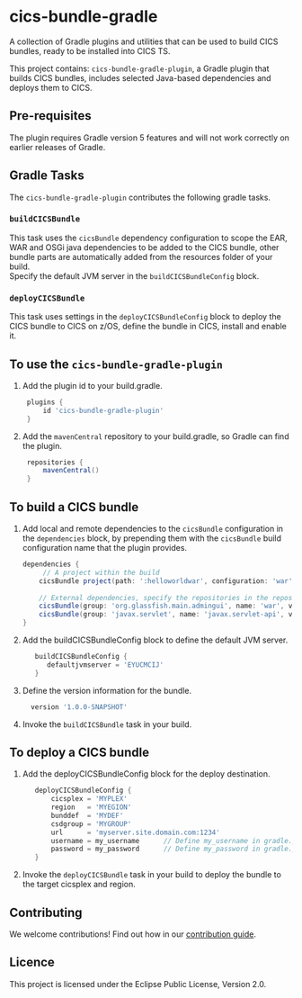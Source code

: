 # cics-bundle-gradle

A collection of Gradle plugins and utilities that can be used to build CICS bundles, ready to be installed into CICS TS.

This project contains:
  `cics-bundle-gradle-plugin`, a Gradle plugin that builds CICS bundles, includes selected Java-based dependencies and 
 deploys them to CICS.
 
## Pre-requisites 
 The plugin requires Gradle version 5 features and will not work correctly on earlier releases of Gradle.
 
## Gradle Tasks
 The `cics-bundle-gradle-plugin` contributes the following gradle tasks.
  
### `buildCICSBundle`
  This task uses the `cicsBundle` dependency configuration to scope the EAR, WAR and OSGi java dependencies to be added 
  to the CICS bundle, other bundle parts are automatically added from the resources folder of your build.  
  Specify the default JVM server in the `buildCICSBundleConfig` block.
  
### `deployCICSBundle`
 This task uses settings in the `deployCICSBundleConfig` block to deploy the CICS bundle to CICS on z/OS, 
 define the bundle in CICS, install and enable it.
 
## To use the `cics-bundle-gradle-plugin` 
1. Add the plugin id to your build.gradle.
    ```gradle
     plugins {
         id 'cics-bundle-gradle-plugin'
     }
    ```
1. Add the `mavenCentral` repository to your build.gradle, so Gradle can find the plugin. 
    ```gradle
     repositories {
         mavenCentral()
     }
    ```

## To build a CICS bundle
1. Add local and remote dependencies to the `cicsBundle` configuration in the `dependencies` block, by prepending them 
 with the `cicsBundle` build configuration name that the plugin provides.
     ```gradle
     dependencies {
          // A project within the build
         cicsBundle project(path: ':helloworldwar', configuration: 'war')
         
         // External dependencies, specify the repositories in the repositories block as usual
         cicsBundle(group: 'org.glassfish.main.admingui', name: 'war', version: '5.1.0', ext: 'war'  )
         cicsBundle(group: 'javax.servlet', name: 'javax.servlet-api', version: '3.1.0', ext: 'jar')
     }
     ```
1. Add the buildCICSBundleConfig block to define the default JVM server.
     ```gradle
        buildCICSBundleConfig {
           defaultjvmserver = 'EYUCMCIJ'
        } 
     ```
1. Define the version information for the bundle.
     ```gradle
       version '1.0.0-SNAPSHOT'
     ```
1. Invoke the `buildCICSBundle` task in your build.

 
 ## To deploy a CICS bundle
 
1. Add the deployCICSBundleConfig block for the deploy destination.
      ```gradle
         deployCICSBundleConfig {
             cicsplex = 'MYPLEX'
             region   = 'MYEGION'
             bunddef  = 'MYDEF'
             csdgroup = 'MYGROUP'
             url      = 'myserver.site.domain.com:1234'
             username = my_username      // Define my_username in gradle.properties file
             password = my_password      // Define my_password in gradle.properties file   
         }
    ```

1. Invoke the `deployCICSBundle` task in your build to deploy the bundle to the target cicsplex and region.
 

## Contributing

We welcome contributions! Find out how in our [contribution guide](CONTRIBUTING.md).

## Licence

This project is licensed under the Eclipse Public License, Version 2.0.

